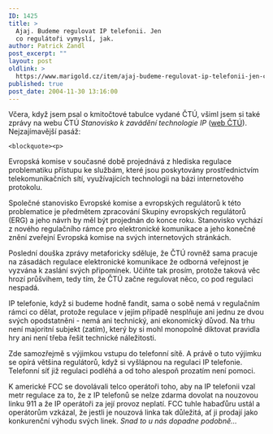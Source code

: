```yaml
---
ID: 1425
title: >
  Ajaj. Budeme regulovat IP telefonii. Jen
  co regulátoři vymyslí, jak.
author: Patrick Zandl
post_excerpt: ""
layout: post
oldlink: >
  https://www.marigold.cz/item/ajaj-budeme-regulovat-ip-telefonii-jen-co-regulatori-vymysli-jak
published: true
post_date: 2004-11-30 13:16:00
---
```

<p>
Včera, když jsem psal o kmitočtové tabulce vydané ČTÚ, všiml jsem si také zprávy na webu ČTÚ <i>Stanovisko k zavádění technologie IP</i> (<a href="http://www.ctu.cz/art.php?iSearch=&amp;iArt=467">web ČTÚ</a>). Nejzajímavější pasáž:</p>

	<blockquote><p>

Evropská komise v současné době projednává z hlediska regulace problematiku přístupu ke službám, které jsou poskytovány prostřednictvím telekomunikačních sítí, využívajících technologii na bázi internetového protokolu.</p>

<p>
Společné stanovisko Evropské komise a evropských regulátorů k této problematice je předmětem zpracování Skupiny evropských regulátorů (ERG) a jeho návrh by měl být projednán do konce roku. Stanovisko vychází z nového regulačního rámce pro elektronické komunikace a jeho konečné znění zveřejní Evropská komise na svých internetových stránkách.
</p>
</blockquote>
<p>
Poslední douška zprávy metaforicky sděluje, že ČTÚ rovněž sama pracuje na zásadách regulace elektronické komunikace že odborná veřejnost je vyzvána k zaslání svých připomínek. Učiňte tak prosím, protože taková věc hrozí průšvihem, tedy tím, že ČTÚ začne regulovat něco, co pod regulaci nespadá. </p>

<p>
IP telefonie, když si budeme hodně fandit, sama o sobě nemá v regulačním rámci co dělat, protože regulace v jejím případě nesplňuje ani jednu ze dvou svých opodstatněni - nemá ani technický, ani ekonomický důvod. Na trhu není majoritní subjekt (zatím), který by si mohl monopolně diktovat pravidla hry ani není třeba řešit technické náležitosti. </p>

<p>
Zde samozřejmě s výjimkou vstupu do telefonní sítě. A právě o tuto výjimku se opírá většina regulátorů, když si vyšlápnou na regulaci IP telefonie. Telefonní síť již regulaci podléhá a od toho alespoň prozatím není pomoci. </p>

<p>
K americké FCC se dovolávali telco operátoři toho, aby na IP telefonii vzal metr regulace za to, že z IP telefonů se nelze zdarma dovolat na nouzovou linku 911 a že IP operátoři za její provoz neplatí. FCC tuhle habaďůru ustál a operátorům vzkázal, že jestli je nouzová linka tak důležitá, ať ji prodají jako konkurenční výhodu svých linek. <i>Snad to u nás dopadne podobně&#8230; </i>
</p>
